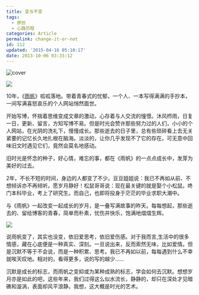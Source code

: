 ```yaml
---
title: 变与不变
tags:
  - 原创
  - 心路历程
categories: Article
permalink: change-it-or-not
id: 112
updated: '2015-04-16 05:10:17'
date: 2013-10-06 03:33:12
---
```


![cover](https://cat.yufan.me/cats/20131005205249.jpg)

![](https://cat.yufan.me/cats/20131005190924.png)

10年，《[雨帆](http://yufan.me)》呱呱落地。带着青春式的忧郁，一个人、一本写得满满的手抄本，一间写满喜怒哀乐的个人网站悄然面世。

开始写博，怀揣着思维变成文章的激动，心存着与人交流的憧憬。沐风栉雨，日复一日，更新、留言，方知写博不易。但是时光会赞许那些努力过的人们，小小的个人网站，在光阴的洗礼下，慢慢成长。那些逝去的日子里，总有些琐碎看上去无关紧要的记忆长久地扎根在脑海。淡淡的，让你几乎发现不了它的存在。可无意中回味旧文时遇见它们，竟然会莫名地感动。

<!--more-->

旧时光是怀念的种子，好心情，难忘的事，都在《雨帆》的一点点成长中，发芽为美好的过去。

2年，不长不短的时间，身边的人都变了不少。豆豆姐姐说：我已不再如从前、不想倾诉亦不再倾听。愿岁月静好！松鼠哥哥说：现在最关键的就是娶个小松鼠。咚门本科毕业，考上了研究生。而自己，也即将投身于茫茫的毕业求职大潮中。

与《雨帆》一起改变一起成长的岁月，是一叠写满故事的昨天。每每想起，那些逝去的、留给博客的青春，简单而朴素，忧伤并快乐，饱满地熠熠生辉。

![](https://cat.yufan.me/cats/20131005190923.png)

说雨帆变了，其实也没变，依旧爱思考，依旧爱伤感。对于我而言,生活中的很多情感，藏在心底便是一种真实、深刻。一旦说出来，反而索然无味，比如爱情。但是沉默不等于不会说，而是一种积累、思考。我已不再如以前，每每遇到什么不幸就唉天叹地。相对的，看得更多，说的写的越少……</p>

沉默是成长的标志，而雨帆之变抑或为某种成熟的标志，学会如何去沉默。想想岁月亦是如此的吧，这些年来，我们过得这么似水流长，静静的，却只在深处才见暗礁和漩涡，表面却风平浪静。我想，这大概是时光的艺术。</p>
